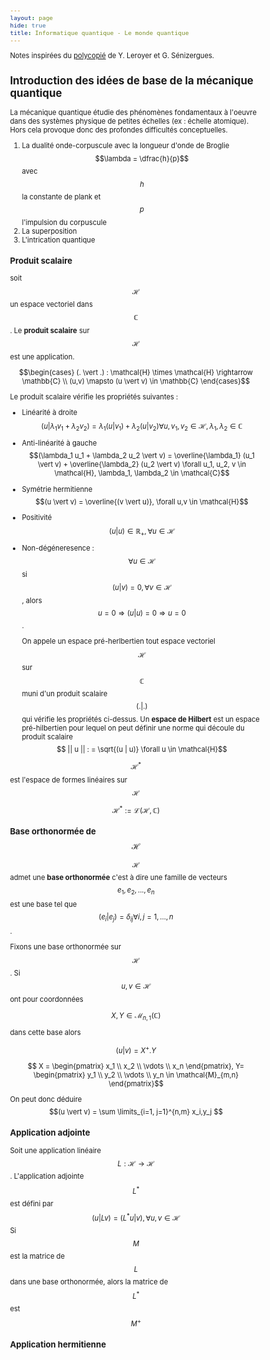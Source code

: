 ```yaml
---
layout: page
hide: true
title: Informatique quantique - Le monde quantique 
---
```

<script type="text/javascript" async
  src="https://cdn.mathjax.org/mathjax/latest/MathJax.js?config=TeX-MML-AM_CHTML">
</script>

Notes inspirées du
[polycopié](https://dept-info.labri.fr/~ges/ENSEIGNEMENT/CALCULQ/polycop_calculq.pdf)
de Y. Leroyer et G. Sénizergues. 

<style>
html {
 zoom: 0.80;
}
</style>

## <i class="fas fa-vial"></i> Introduction des idées de base de la mécanique quantique

La mécanique quantique étudie des phénomènes fondamentaux à l'oeuvre dans des
systèmes physique de petites échelles (ex : échelle atomique). Hors cela
provoque donc des profondes difficultés conceptuelles. 
1. La dualité onde-corpuscule avec la longueur d'onde de Broglie $$\lambda =
   \dfrac{h}{p}$$ avec $$h$$ la constante de plank et $$p$$ l'impulsion du
   corpuscule
2. La superposition
3. L'intrication quantique


### Produit scalaire 

soit $$\mathcal{H}$$ un espace vectoriel dans $$\mathbb{C}$$. Le **produit
scalaire** sur $$\mathcal{H}$$ est une application. 

$$\begin{cases} (. \vert .) : \mathcal{H} \times \mathcal{H} \rightarrow
\mathbb{C} \\ (u,v) \mapsto (u \vert v) \in \mathbb{C} \end{cases}$$

Le produit scalaire vérifie les propriétés suivantes : 
- Linéarité à droite 
$$ (u \vert \lambda_1 v_1 + \lambda_2 v_2) = \lambda_1 (u \vert v_1) + \lambda_2
(u \vert v_2) \forall u, v_1, v_2 \in \mathcal{H}, \lambda_1, \lambda_2 \in
\mathbb{C}$$ 
- Anti-linéarité à gauche 
$$(\lambda_1 u_1 + \lambda_2 u_2 \vert v) = \overline{\lambda_1} (u_1 \vert v) +
\overline{\lambda_2} (u_2 \vert v) \forall u_1, u_2, v \in \mathcal{H}, \lambda_1,
\lambda_2 \in \mathcal{C}$$
- Symétrie hermitienne $$(u \vert v) = \overline{(v \vert u)}, \forall u,v \in
  \mathcal{H}$$ 
- Positivité $$(u \vert u) \in \mathbb{R}_+, \forall u \in \mathcal{H}$$ 
- Non-dégéneresence : $$\forall u \in \mathcal{H}$$ si $$(u \vert v) = 0,
  \forall v \in \mathcal{H}$$, alors $$u = 0 \Rightarrow (u | u) = 0 \Rightarrow
  u = 0$$.
  
  On appele un espace pré-herlbertien tout espace vectoriel $$\mathcal{H}$$ sur
  $$\mathbb{C}$$ muni d'un produit scalaire $$(.\vert.)$$ qui vérifie les
  propriétés ci-dessus. Un **espace de Hilbert** est un espace pré-hilbertien
  pour lequel on peut définir une norme qui découle du produit scalaire $$ || u
  || : = \sqrt{(u | u)} \forall u \in \mathcal{H}$$

$$\mathcal{H}^\ast$$ est l'espace de formes linéaires sur $$\mathcal{H}$$ 

$$\mathcal{H}^\ast := \mathcal{L}(\mathcal{H},\mathbb{C})$$

### Base orthonormée de $$\mathcal{H}$$

$$\mathcal{H}$$ admet une **base orthonormée** c'est à dire une famille de
vecteurs $$ e_1, e_2, ..., e_n$$ est une base tel que $$(e_i | e_j) =
\delta_{ij} \forall i,j = 1, ..., n$$. 


Fixons une base orthonormée sur $$\mathcal{H}$$. Si $$u,v \in \mathcal{H}$$ ont
pour coordonnées 

$$X,Y \in \mathcal{M}_{n,1}(\mathbb{C})$$

dans cette base alors 

$$(u | v) = X^+.Y$$ 

$$ X = \begin{pmatrix} x_1 \\ x_2 \\ \vdots \\ x_n \end{pmatrix}, Y=
\begin{pmatrix} y_1 \\ y_2 \\ \vdots \\ y_n \in \mathcal{M}_{m,n} \end{pmatrix}$$

On peut donc déduire $$(u \vert v) = \sum \limits_{i=1, j=1}^{n,m} x_i,y_j $$

### Application adjointe 

Soit une application linéaire $$L: \mathcal{H} \rightarrow \mathcal{H}$$.
L'application adjointe $$L^\ast$$ est défini par $$(u | L v) = (L^\ast u | v),
\forall u,v \in \mathcal{H}$$ Si $$M$$ est la matrice de $$L$$ dans une base
orthonormée, alors la matrice de $$L^\ast$$ est $$M^+$$

### Application hermitienne

